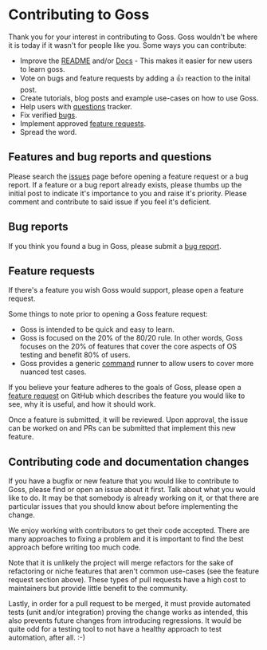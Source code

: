 Contributing to Goss
====================

Thank you for your interest in contributing to Goss. Goss wouldn't be where it is today if it wasn't for people like you. Some ways you can contribute:

* Improve the [README](https://github.com/aelsabbahy/goss/blob/master/README.md) and/or [Docs](https://github.com/aelsabbahy/goss/blob/master/docs/manual.md) - This makes it easier for new users to learn goss.
* Vote on bugs and feature requests by adding a :+1: reaction to the inital post.
* Create tutorials, blog posts and example use-cases on how to use Goss.
* Help users with [questions](https://github.com/aelsabbahy/goss/labels/question) tracker.
* Fix verified [bugs](https://github.com/aelsabbahy/goss/issues?q=is%3Aopen+is%3Aissue+label%3Aapproved+label%3Abug+sort%3Areactions-%2B1-desc).
* Implement approved [feature requests](https://github.com/aelsabbahy/goss/issues?q=is%3Aopen+is%3Aissue+label%3Aapproved+label%3Aenhancement+sort%3Areactions-%2B1-desc).
* Spread the word.


Features and bug reports and questions
--------------------------------------

Please search the [issues](https://github.com/aelsabbahy/goss/issues) page before opening a feature request or a bug report. If a feature or a bug report already exists, please thumbs up the initial post to indicate it's importance to you and raise it's priority. Please comment and contribute to said issue if you feel it's deficient.

Bug reports
-----------

If you think you found a bug in Goss, please submit a [bug report](https://github.com/aelsabbahy/goss/issues).

Feature requests
----------------

If there's a feature you wish Goss would support, please open a feature request.

Some things to note prior to opening a Goss feature request:
* Goss is intended to be quick and easy to learn.
* Goss is focused on the 20% of the 80/20 rule. In other words, Goss focuses on the 20% of features that cover the core aspects of OS testing and benefit 80% of users.
* Goss provides a generic [command](https://github.com/aelsabbahy/goss/blob/master/docs/manual.md#command) runner to allow users to cover more nuanced test cases.

If you believe your feature adheres to the goals of Goss, please open a [feature request](https://github.com/aelsabbahy/goss/issues) on GitHub which describes the feature you would like to see, why it is useful, and how it should work.

Once a feature is submitted, it will be reviewed. Upon approval, the issue can be worked on and PRs can be submitted that implement this new feature.


Contributing code and documentation changes
-------------------------------------------

If you have a bugfix or new feature that you would like to contribute to Goss, please find or open an issue about it first. Talk about what you would like to do. It may be that somebody is already working on it, or that there are particular issues that you should know about before implementing the change.

We enjoy working with contributors to get their code accepted. There are many approaches to fixing a problem and it is important to find the best approach before writing too much code.

Note that it is unlikely the project will merge refactors for the sake of refactoring or niche features that aren't common use-cases (see the feature request section above). These types of pull requests have a high cost to maintainers but provide little benefit to the community.

Lastly, in order for a pull request to be merged, it must provide automated tests (unit and/or integration) proving the change works as intended, this also prevents future changes from introducing regressions. It would be quite odd for a testing tool to not have a healthy approach to test automation, after all. :-)
